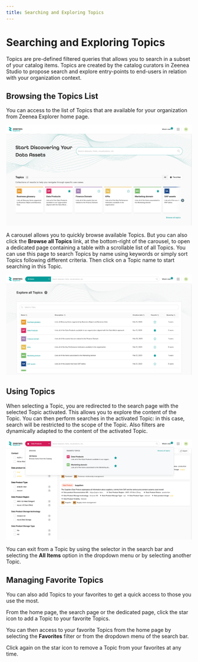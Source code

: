 ```yaml
---
title: Searching and Exploring Topics
---
```


# Searching and Exploring Topics

Topics are pre-defined filtered queries that allows you to search in a subset of your catalog items. Topics are created by the catalog curators in Zeenea Studio to propose search and explore entry-points to end-users in relation with your organization context.

## Browsing the Topics List

You can access to the list of Topics that are available for your organization from Zeenea Explorer home page.

![](./_shared/zeenea-explorer-home.png)

A carousel allows you to quickly browse available Topics. But you can also click the **Browse all Topics** link, at the bottom-right of the carousel, to open a dedicated page containing a table with a scrollable list of all Topics. You can use this page to search Topics by name using keywords or simply sort Topics following different criteria. Then click on a Topic name to start searching in this Topic.

![](./_shared/zeenea-explore-all-topics.png)

## Using Topics

When selecting a Topic, you are redirected to the search page with the selected Topic activated. This allows you to explore the content of the Topic. You can then perform searches in the activated Topic: in this case, search will be restricted to the scope of the Topic. Also filters are dynamically adapted to the content of the activated Topic.

![](./_shared/zeenea-explore-topic.png)

You can exit from a Topic by using the selector in the search bar and selecting the **All Items** option in the dropdown menu or by selecting another Topic.

## Managing Favorite Topics

You can also add Topics to your favorites to get a quick access to those you use the most.

From the home page, the search page or the dedicated page, click the star icon to add a Topic to your favorite Topics.

You can then access to your favorite Topics from the home page by selecting the **Favorites** filter or from the dropdown menu of the search bar.

Click again on the star icon to remove a Topic from your favorites at any time.

